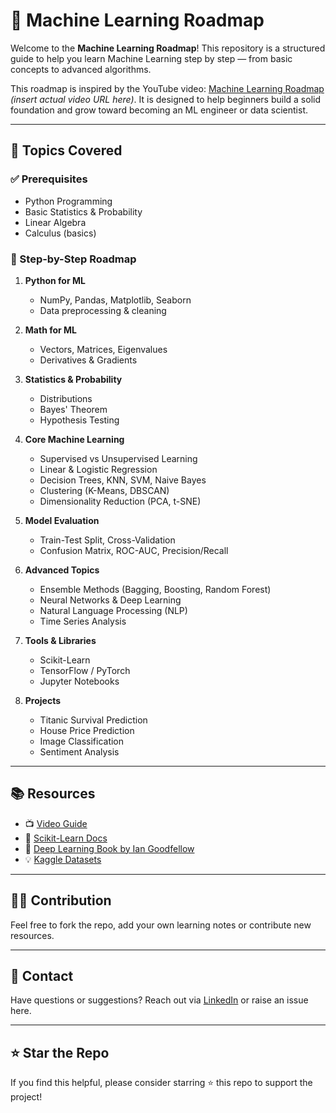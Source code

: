 # 🧠 Machine Learning Roadmap

Welcome to the **Machine Learning Roadmap**! This repository is a structured guide to help you learn Machine Learning step by step — from basic concepts to advanced algorithms.

This roadmap is inspired by the YouTube video: [Machine Learning Roadmap](https://www.youtube.com/results?search_query=machine+learning+krish+naik+playlist) *(insert actual video URL here)*. It is designed to help beginners build a solid foundation and grow toward becoming an ML engineer or data scientist.

---

## 📌 Topics Covered

### ✅ Prerequisites
- Python Programming
- Basic Statistics & Probability
- Linear Algebra
- Calculus (basics)

### 🚀 Step-by-Step Roadmap
1. **Python for ML**
   - NumPy, Pandas, Matplotlib, Seaborn
   - Data preprocessing & cleaning

2. **Math for ML**
   - Vectors, Matrices, Eigenvalues
   - Derivatives & Gradients

3. **Statistics & Probability**
   - Distributions
   - Bayes' Theorem
   - Hypothesis Testing

4. **Core Machine Learning**
   - Supervised vs Unsupervised Learning
   - Linear & Logistic Regression
   - Decision Trees, KNN, SVM, Naive Bayes
   - Clustering (K-Means, DBSCAN)
   - Dimensionality Reduction (PCA, t-SNE)

5. **Model Evaluation**
   - Train-Test Split, Cross-Validation
   - Confusion Matrix, ROC-AUC, Precision/Recall

6. **Advanced Topics**
   - Ensemble Methods (Bagging, Boosting, Random Forest)
   - Neural Networks & Deep Learning
   - Natural Language Processing (NLP)
   - Time Series Analysis

7. **Tools & Libraries**
   - Scikit-Learn
   - TensorFlow / PyTorch
   - Jupyter Notebooks

8. **Projects**
   - Titanic Survival Prediction
   - House Price Prediction
   - Image Classification
   - Sentiment Analysis

---

## 📚 Resources
- 📺 [Video Guide](https://www.youtube.com/watch?v=YOUR_VIDEO_LINK)
- 📘 [Scikit-Learn Docs](https://scikit-learn.org/)
- 📘 [Deep Learning Book by Ian Goodfellow](https://www.deeplearningbook.org/)
- 💡 [Kaggle Datasets](https://www.kaggle.com/datasets)

---

## 👨‍💻 Contribution
Feel free to fork the repo, add your own learning notes or contribute new resources.

---

## 📩 Contact
Have questions or suggestions? Reach out via [LinkedIn](https://linkedin.com/in/YOUR_PROFILE) or raise an issue here.

---

## ⭐️ Star the Repo
If you find this helpful, please consider starring ⭐️ this repo to support the project!
